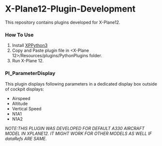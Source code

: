 # X-Plane12-Plugin-Development
This repository contains plugins developed for X-Plane12.

### How To Use
1. Install [XPPython3](https://xppython3.readthedocs.io/en/latest/usage/installation_plugin.html)
2. Copy and Paste plugin file in <X-Plane 12>/Resources/plugins/PythonPlugins folder.
3. Run X-Plane 12.

### PI_ParameterDisplay
This plugin displays following parameters in a dedicated display box outside of cockpit displays:
- Airspeed
- Altitude
- Vertical Speed
- N1A1
- N1A2

_NOTE:THIS PLUGIN WAS DEVELOPED FOR DEFAULT A330 AIRCRAFT MODEL IN XPLANE12. IT MIGHT WORK FOR OTHER MODELS AS WELL IF dataRefs ARE SAME._
